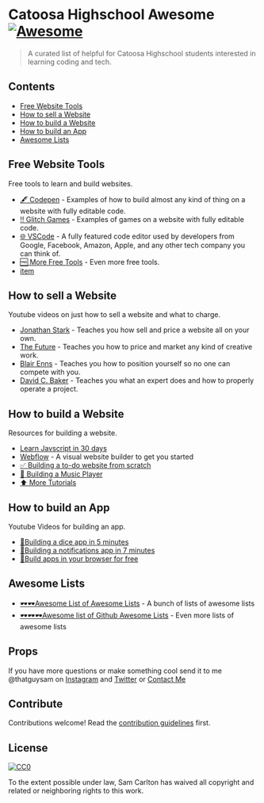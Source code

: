 # Catoosa Highschool Awesome [![Awesome](https://awesome.re/badge.svg)](https://awesome.re)

> A curated list of helpful for Catoosa Highschool students interested in learning coding and tech.


## Contents

- [Free Website Tools](#section)
- [How to sell a Website](#how-to-sell-a-website)
- [How to build a Website](#how-to-build-a-website)
- [How to build an App](#how-to-build-an-app)
- [Awesome Lists](#awesome-lists)


## Free Website Tools

Free tools to learn and build websites.

- [🖋 Codepen](https://codepen.io/) - Examples of how to build almost any kind of thing on a website with fully editable code.
- [‼️ Glitch Games](https://glitch.com/@glitch/games) - Examples of games on a website with fully editable code.
- [🌐 VSCode](https://code.visualstudio.com/) - A fully featured code editor used by developers from Google, Facebook, Amazon, Apple, and any other tech company you can think of.
- [🆓 More Free Tools](https://github.com/johnjago/awesome-free-software) - Even more free tools.
- [item](link)


## How to sell a Website

Youtube videos on just how to sell a website and what to charge.

- [Jonathan Stark](https://www.youtube.com/channel/UC7SogPzCSqT0TTsHzSpL70g) - Teaches you how sell and price a website all on your own.
- [The Future](https://www.youtube.com/channel/UC-b3c7kxa5vU-bnmaROgvog) - Teaches you how to price and market any kind of creative work.
- [Blair Enns](https://www.youtube.com/results?search_query=Blair+Enns) - Teaches you how to position yourself so no one can compete with you.
- [David C. Baker](https://www.youtube.com/results?search_query=David+C.+Baker) - Teaches you what an expert does and how to properly operate a project.


## How to build a Website

Resources for building a website.

- [Learn Javscript in 30 days](https://javascript30.com/)
- [Webflow](https://webflow.com/) - A visual website builder to get you started
- [✅ Building a to-do website from scratch](https://www.youtube.com/watch?v=A5S23KS_-bU&list=PLEhEHUEU3x5q-xB1On4CsLPts0-rZ9oos)
- [🎸 Building a Music Player](https://www.youtube.com/watch?v=BPyniDJ5QOQ)
- [⬆️ More Tutorials](https://www.youtube.com/user/LevelUpTuts)


## How to build an App

Youtube Videos for building an app.

- [📱Building a dice app in 5 minutes](https://www.youtube.com/watch?v=izeh78h1tZM)
- [📱Building a notifications app in 7 minutes](http://example.com)
- [📱Build apps in your browser for free](https://snack.expo.io/)


## Awesome Lists

- [🕶🕶Awesome List of Awesome Lists](https://github.com/sindresorhus/awesome) - A bunch of lists of awesome lists
- [🕶🕶🕶Awesome list of Github Awesome Lists](https://github.com/topics/awesome) - Even more lists of awesome lists


## Props

If you have more questions or make something cool send it to me @thatguysam on [Instagram](https://www.instagram.com/thatguysam/) and [Twitter](https://www.twitter.com/thatguysam/) or [Contact Me](https://samcarlton.com/contact)


## Contribute

Contributions welcome! Read the [contribution guidelines](contributing.md) first.


## License

[![CC0](https://mirrors.creativecommons.org/presskit/buttons/88x31/svg/cc-zero.svg)](https://creativecommons.org/publicdomain/zero/1.0)

To the extent possible under law, Sam Carlton has waived all copyright and
related or neighboring rights to this work.
